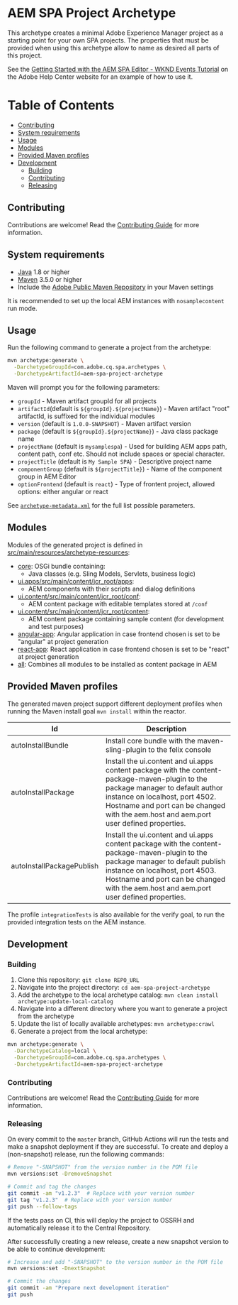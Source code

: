 # AEM SPA Project Archetype

This archetype creates a minimal Adobe Experience Manager project as a starting point for your own SPA projects. The properties that must be provided when using this archetype allow to name as desired all parts of this project.

See the [Getting Started with the AEM SPA Editor - WKND Events Tutorial](https://helpx.adobe.com/experience-manager/kt/sites/using/getting-started-spa-wknd-tutorial-develop.html) on the Adobe Help Center website for an example of how to use it.

Table of Contents
=================
* [Contributing](#contributing)
* [System requirements](#system-requirements)
* [Usage](#usage)
* [Modules](#modules)
* [Provided Maven profiles](#provided-maven-profiles)
* [Development](#development)
  * [Building](#building)
  * [Contributing](#contributing-1)
  * [Releasing](#releasing)

## Contributing

Contributions are welcome! Read the [Contributing Guide](CONTRIBUTING.md) for more information.

## System requirements

- [Java](https://www.java.com/en/download/) 1.8 or higher
- [Maven](https://maven.apache.org/) 3.5.0 or higher
- Include the [Adobe Public Maven Repository]([adobe-public-maven-repo](https://repo.adobe.com)) in your Maven settings

It is recommended to set up the local AEM instances with `nosamplecontent` run mode.

## Usage

Run the following command to generate a project from the archetype:

```sh
mvn archetype:generate \
  -DarchetypeGroupId=com.adobe.cq.spa.archetypes \
  -DarchetypeArtifactId=aem-spa-project-archetype
```

Maven will prompt you for the following parameters:

- `groupId` - Maven artifact groupId for all projects
- `artifactId`(default is `${groupId}.${projectName}`) - Maven artifact "root" artifactId, is suffixed for the individual modules
- `version` (default is `1.0.0-SNAPSHOT`) - Maven artifact version
- `package` (default is `${groupId}.${projectName}`) - Java class package name
- `projectName` (default is `mysamplespa`) - Used for building AEM apps path, content path, conf etc. Should not include spaces or special character.
- `projectTitle` (default is `My Sample SPA`) - Descriptive project name
- `componentGroup` (default is `${projectTitle}`) - Name of the component group in AEM Editor
- `optionFrontend` (default is `react`) - Type of frontent project, allowed options: either angular or react

See [`archetype-metadata.xml`](./src/main/resources/META-INF/maven/archetype-metadata.xml) for the full list possible parameters.

## Modules

Modules of the generated project is defined in [src/main/resources/archetype-resources](src/main/resources):

* [core](core/): OSGi bundle containing:
  * Java classes (e.g. Sling Models, Servlets, business logic)
* [ui.apps/src/main/content/jcr_root/apps](content/jcr_root/apps/):
  * AEM components with their scripts and dialog definitions
* [ui.content/src/main/content/jcr_root/conf](content/jcr_root/conf/):
  * AEM content package with editable templates stored at `/conf`
* [ui.content/src/main/content/jcr_root/content](content/jcr_root/content/):
  * AEM content package containing sample content (for development and test purposes)
* [angular-app](angular-app/): Angular application in case frontend chosen is set to be "angular" at project generation
* [react-app](react-app/): React application in case frontend chosen is set to be "react" at project generation
* [all](all/): Combines all modules to be installed as content package in AEM

## Provided Maven profiles
The generated maven project support different deployment profiles when running the Maven install goal `mvn install` within the reactor.

Id                        | Description
--------------------------|------------------------------
autoInstallBundle         | Install core bundle with the maven-sling-plugin to the felix console
autoInstallPackage        | Install the ui.content and ui.apps content package with the content-package-maven-plugin to the package manager to default author instance on localhost, port 4502. Hostname and port can be changed with the aem.host and aem.port user defined properties.
autoInstallPackagePublish | Install the ui.content and ui.apps content package with the content-package-maven-plugin to the package manager to default publish instance on localhost, port 4503. Hostname and port can be changed with the aem.host and aem.port user defined properties.

The profile `integrationTests` is also available for the verify goal, to run the provided integration tests on the AEM instance.

## Development

### Building

1. Clone this repository: `git clone REPO_URL`
2. Navigate into the project directory: `cd aem-spa-project-archetype`
3. Add the archetype to the local archetype catalog: `mvn clean install archetype:update-local-catalog`
4. Navigate into a different directory where you want to generate a project from the archetype
5. Update the list of locally available archetypes: `mvn archetype:crawl`
6. Generate a project from the local archetype:

```sh
mvn archetype:generate \
  -DarchetypeCatalog=local \
  -DarchetypeGroupId=com.adobe.cq.spa.archetypes \
  -DarchetypeArtifactId=aem-spa-project-archetype
```

### Contributing

Contributions are welcome! Read the [Contributing Guide](CONTRIBUTING.md) for more information.

### Releasing

On every commit to the `master` branch, GitHub Actions will run the tests and make a snapshot deployment if they are successful. To create and deploy a (non-snapshot) release, run the following commands:

```sh
# Remove "-SNAPSHOT" from the version number in the POM file
mvn versions:set -DremoveSnapshot

# Commit and tag the changes
git commit -am "v1.2.3"  # Replace with your version number
git tag "v1.2.3"  # Replace with your version number
git push --follow-tags
```

If the tests pass on CI, this will deploy the project to OSSRH and automatically release it to the Central Repository.

After successfully creating a new release, create a new snapshot version to be able to continue development:

```sh
# Increase and add "-SNAPSHOT" to the version number in the POM file
mvn versions:set -DnextSnapshot

# Commit the changes
git commit -am "Prepare next development iteration"
git push
```
